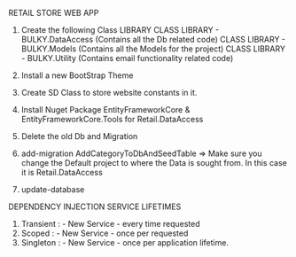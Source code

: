 RETAIL STORE WEB APP

1. Create the following Class LIBRARY
	CLASS LIBRARY - BULKY.DataAccess (Contains all the Db related code)
	CLASS LIBRARY - BULKY.Models (Contains all the Models for the project)
	CLASS LIBRARY - BULKY.Utility (Contains email functionality related code)
	
2. Install a new BootStrap Theme

3. Create SD Class to store website constants in it.
4. Install Nuget Package EntityFrameworkCore & EntityFrameworkCore.Tools for Retail.DataAccess
5. Delete the old Db and Migration
6. add-migration AddCategoryToDbAndSeedTable => Make sure you change the Default project to where the Data is sought from. In this case it is Retail.DataAccess
7. update-database

DEPENDENCY INJECTION SERVICE LIFETIMES
1. Transient : - New Service - every time requested
2. Scoped    : - New Service - once per requested
3. Singleton : - New Service - once per application lifetime.